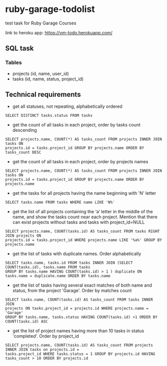 # ruby-garage-todolist
test task for Ruby Garage Courses

link to heroku app: https://ym-todo.herokuapp.com/

## SQL task

### Tables

- projects (id, name, user_id)
- tasks (id, name, status, project_id)

## Technical requirements

- get all statuses, not repeating, alphabetically ordered

```
SELECT DISTINCT tasks.status FROM tasks
```

- get the count of all tasks in each project, order by tasks count descending

```
SELECT projects.name, COUNT(*) AS tasks_count FROM projects INNER JOIN tasks ON
projects.id = tasks.project_id GROUP BY projects.name ORDER BY tasks_count DESC
```

- get the count of all tasks in each project, order by projects names

```
SELECT projects.name, COUNT(*) AS tasks_count FROM projects INNER JOIN tasks ON
projects.id = tasks.project_id GROUP BY projects.name ORDER BY projects.name
```

- get the tasks for all projects having the name beginning with 'N' letter

```
SELECT tasks.name FROM tasks WHERE name LIKE 'N%'
```

- get the list of all projects containing the ‘a’ letter in the middle of the name, and show the tasks count near each project. Mention that there can exist projects without tasks and tasks with project_id=NULL

```
SELECT projects.name, COUNT(tasks.id) AS tasks_count FROM tasks RIGHT JOIN projects ON
projects.id = tasks.project_id WHERE projects.name LIKE '%a%' GROUP BY projects.name
```

- get the list of tasks with duplicate names. Order alphabetically

```
SELECT tasks.name, tasks.id FROM tasks INNER JOIN (SELECT COUNT(tasks.id), tasks.name FROM tasks
GROUP BY tasks.name HAVING COUNT(tasks.id) > 1 ) duplicate ON tasks.name = duplicate.name ORDER BY tasks.name
```

- get the list of tasks having several exact matches of both name and status, from the project 'Garage'. Order by matches count

```
SELECT tasks.name, COUNT(tasks.id) AS tasks_count FROM tasks INNER JOIN
projects ON tasks.project_id = projects.id WHERE projects.name = 'Garage'
GROUP BY tasks.name, tasks.status HAVING COUNT(tasks.id) >1 ORDER BY COUNT(tasks.id) ASC
```
- get the list of project names having more than 10 tasks in status 'completed'. Order by project_id

```
SELECT projects.name, COUNT(tasks.id) AS tasks_count FROM projects INNER JOIN tasks on projects.id =
tasks.project_id WHERE tasks.status = 1 GROUP BY projects.id HAVING tasks_count > 10 ORDER BY projects.id
```
